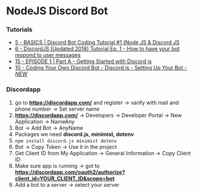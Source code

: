 # NodeJS Discord Bot

### Tutorials

 - [5 - BASICS | Discord Bot Coding Tutorial #1 (Node JS & Discord JS](https://www.youtube.com/watch?v=-5jJaO17Gjs&list=PLQr7YhA3gqmIJyvQiZID8ZnR0bxDFrgnv)
 - [6 - DiscordJS (Updated 2018) Tutorial Ep. 1 - How to have your bot respond to user messages](https://www.youtube.com/watch?v=7rsPEsYxvxs&list=PL_cUvD4qzbkwZoWgG0hrSUCeQOPnjTAps)
 - [15 - EPISODE 1 | Part A - Getting Started with Discord js](https://www.youtube.com/watch?v=ORjzSh1w8Gw&list=PLeLrvnqwEnOasx86ozE-cdf1JagGcUlRf&index=1)
 - [10 - Coding Your Own Discord Bot - Discord.js - Setting Up Your Bot - *NEW*](https://www.youtube.com/watch?v=RZ02rw3NZnk&list=PLS6sInD7ThM0MTsu88RyxhTI187ScqRmm)

 ### Discordapp

 1. go to __https://discordapp.com/__ and register -> varify with mail and phone number -> Set server name
 2. __https://discordapp.com/__ -> Developers -> Developer Portal -> New Application -> NameAny
 3. Bot -> Add Bot -> AnyName
 4. Packages we need **discord.js, minimist, dotenv**
 5. `npm install discord.js minimist dotenv`
 6. Bot -> Copy Token -> Use it in the project
 7. Get Client ID from My Application -> General Information -> Copy Client ID
 8. Make sure app is running -> got to __https://discordapp.com/oauth2/authorize?client_id=YOUR_CLIENT_ID&scope=bot__
 7. Add a bot to a server -> select your server